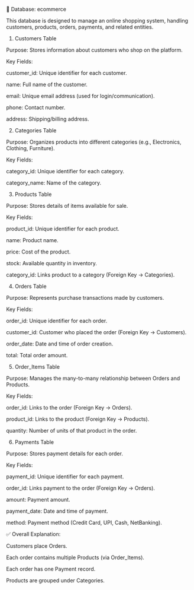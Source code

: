📌 Database: ecommerce

This database is designed to manage an online shopping system, handling customers, products, orders, payments, and related entities.

1. Customers Table

Purpose: Stores information about customers who shop on the platform.

Key Fields:

customer_id: Unique identifier for each customer.

name: Full name of the customer.

email: Unique email address (used for login/communication).

phone: Contact number.

address: Shipping/billing address.

2. Categories Table

Purpose: Organizes products into different categories (e.g., Electronics, Clothing, Furniture).

Key Fields:

category_id: Unique identifier for each category.

category_name: Name of the category.

3. Products Table

Purpose: Stores details of items available for sale.

Key Fields:

product_id: Unique identifier for each product.

name: Product name.

price: Cost of the product.

stock: Available quantity in inventory.

category_id: Links product to a category (Foreign Key → Categories).

4. Orders Table

Purpose: Represents purchase transactions made by customers.

Key Fields:

order_id: Unique identifier for each order.

customer_id: Customer who placed the order (Foreign Key → Customers).

order_date: Date and time of order creation.

total: Total order amount.

5. Order_Items Table

Purpose: Manages the many-to-many relationship between Orders and Products.

Key Fields:

order_id: Links to the order (Foreign Key → Orders).

product_id: Links to the product (Foreign Key → Products).

quantity: Number of units of that product in the order.

6. Payments Table

Purpose: Stores payment details for each order.

Key Fields:

payment_id: Unique identifier for each payment.

order_id: Links payment to the order (Foreign Key → Orders).

amount: Payment amount.

payment_date: Date and time of payment.

method: Payment method (Credit Card, UPI, Cash, NetBanking).

✅ Overall Explanation:

Customers place Orders.

Each order contains multiple Products (via Order_Items).

Each order has one Payment record.

Products are grouped under Categories.
